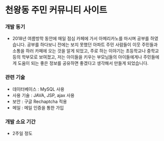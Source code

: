 # 천왕동 주민 커뮤니티 사이트

### 개발 동기
- 2018년 여름방학 동안에 매일 점심 카페에 가서 아메리카노를 마시며 공부를 하였습니다. 공부를 하다보니 전에는 보지 못했던 아파트 주민 사람들이 이웃 주민들과 소통을 하러 카페에 오는 것을 알게 되었고, 주로 하는 이야기는 초등학교나 중학교 등의 학부모로 보여졌고, 저는 아이들을 키우는 부모님들의 아이들에게나 주민들에게 도움이 되는 좋은 정보를 공유하면 좋겠다고 생각해서 만들게 되었습니다.

### 관련 기술
- 데이터베이스 : MySQL 사용
- 사용 기술 : JAVA, JSP, ajax 사용
- 보안 : 구글 Rechaptcha 적용
- 메일 : 메일 인증을 통한 가입

### 개발 소요 기간
- 2주일 정도
